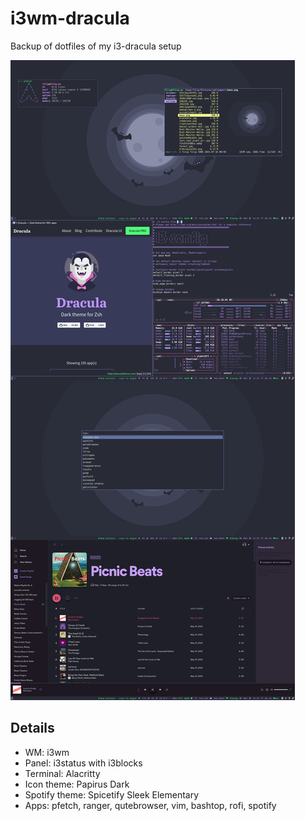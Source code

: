 # i3wm-dracula
Backup of dotfiles of my i3-dracula setup

![](preview.png)

## Details
- WM: i3wm
- Panel: i3status with i3blocks
- Terminal: Alacritty
- Icon theme: Papirus Dark
- Spotify theme: Spicetify Sleek Elementary
- Apps: pfetch, ranger, qutebrowser, vim, bashtop, rofi, spotify

